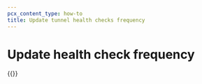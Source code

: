 ```yaml
---
pcx_content_type: how-to
title: Update tunnel health checks frequency
---
```


# Update health check frequency

{{<render file="_update-tunnel-health-checks-frequency.md" productFolder="magic-transit" withParameters="/magic-wan/reference/tunnel-health-checks/;;/magic-wan/configuration/manual/how-to/configure-tunnels/#add-tunnels" >}}